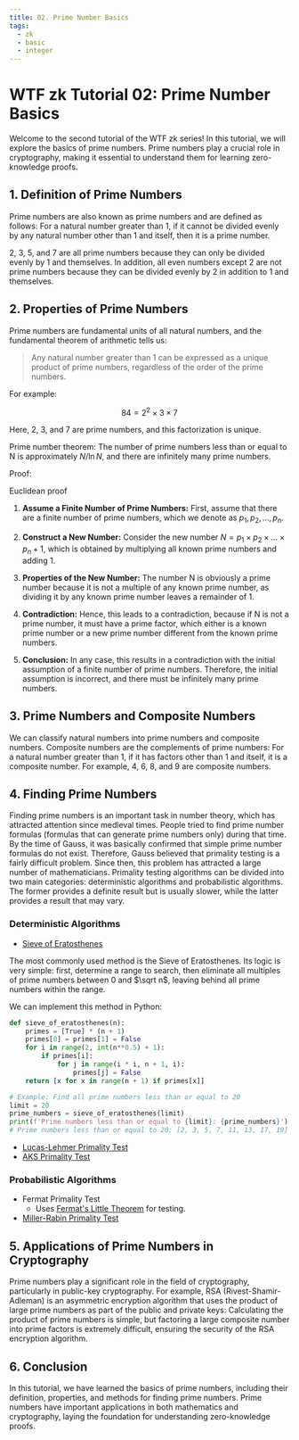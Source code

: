 ```yaml
---
title: 02. Prime Number Basics
tags:
  - zk
  - basic
  - integer
---
```


# WTF zk Tutorial 02: Prime Number Basics

Welcome to the second tutorial of the WTF zk series! In this tutorial, we will explore the basics of prime numbers. Prime numbers play a crucial role in cryptography, making it essential to understand them for learning zero-knowledge proofs.

## 1. Definition of Prime Numbers

Prime numbers are also known as prime numbers and are defined as follows: For a natural number greater than 1, if it cannot be divided evenly by any natural number other than 1 and itself, then it is a prime number.

2, 3, 5, and 7 are all prime numbers because they can only be divided evenly by 1 and themselves. In addition, all even numbers except 2 are not prime numbers because they can be divided evenly by 2 in addition to 1 and themselves.

## 2. Properties of Prime Numbers

Prime numbers are fundamental units of all natural numbers, and the fundamental theorem of arithmetic tells us:

> Any natural number greater than 1 can be expressed as a unique product of prime numbers, regardless of the order of the prime numbers.

For example:

$$
84 = 2^2 \times 3 \times 7 
$$

Here, 2, 3, and 7 are prime numbers, and this factorization is unique.

Prime number theorem: The number of prime numbers less than or equal to N is approximately $N/\ln{N}$, and there are infinitely many prime numbers.

Proof:

Euclidean proof

1. **Assume a Finite Number of Prime Numbers:** First, assume that there are a finite number of prime numbers, which we denote as $p_1, p_2, \ldots, p_n$.

2. **Construct a New Number:** Consider the new number $N = p_1 \times p_2 \times \ldots \times p_n + 1$, which is obtained by multiplying all known prime numbers and adding 1.

3. **Properties of the New Number:** The number N is obviously a prime number because it is not a multiple of any known prime number, as dividing it by any known prime number leaves a remainder of 1.

4. **Contradiction:** Hence, this leads to a contradiction, because if N is not a prime number, it must have a prime factor, which either is a known prime number or a new prime number different from the known prime numbers.

5. **Conclusion:** In any case, this results in a contradiction with the initial assumption of a finite number of prime numbers. Therefore, the initial assumption is incorrect, and there must be infinitely many prime numbers.

## 3. Prime Numbers and Composite Numbers

We can classify natural numbers into prime numbers and composite numbers. Composite numbers are the complements of prime numbers: For a natural number greater than 1, if it has factors other than 1 and itself, it is a composite number. For example, 4, 6, 8, and 9 are composite numbers.

## 4. Finding Prime Numbers

Finding prime numbers is an important task in number theory, which has attracted attention since medieval times. People tried to find prime number formulas (formulas that can generate prime numbers only) during that time. By the time of Gauss, it was basically confirmed that simple prime number formulas do not exist. Therefore, Gauss believed that primality testing is a fairly difficult problem. Since then, this problem has attracted a large number of mathematicians. Primality testing algorithms can be divided into two main categories: deterministic algorithms and probabilistic algorithms. The former provides a definite result but is usually slower, while the latter provides a result that may vary.

### Deterministic Algorithms

- [Sieve of Eratosthenes](https://en.wikipedia.org/wiki/Sieve_of_Eratosthenes)

The most commonly used method is the Sieve of Eratosthenes. Its logic is very simple: first, determine a range to search, then eliminate all multiples of prime numbers between 0 and $\sqrt n$, leaving behind all prime numbers within the range.

We can implement this method in Python:

```python
def sieve_of_eratosthenes(n):
    primes = [True] * (n + 1)
    primes[0] = primes[1] = False
    for i in range(2, int(n**0.5) + 1):
        if primes[i]:
            for j in range(i * i, n + 1, i):
                primes[j] = False
    return [x for x in range(n + 1) if primes[x]]

# Example: Find all prime numbers less than or equal to 20
limit = 20
prime_numbers = sieve_of_eratosthenes(limit)
print(f'Prime numbers less than or equal to {limit}: {prime_numbers}')
# Prime numbers less than or equal to 20: [2, 3, 5, 7, 11, 13, 17, 19]
```

- [Lucas-Lehmer Primality Test](https://en.wikipedia.org/wiki/Lucas-Lehmer_test)
- [AKS Primality Test](https://en.wikipedia.org/wiki/AKS_primality_test)

### Probabilistic Algorithms

- Fermat Primality Test
  - Uses [Fermat's Little Theorem](../07_Exp/readme.md) for testing.
- [Miller-Rabin Primality Test](https://en.wikipedia.org/wiki/Miller%E2%80%93Rabin_primality_test)

## 5. Applications of Prime Numbers in Cryptography

Prime numbers play a significant role in the field of cryptography, particularly in public-key cryptography. For example, RSA (Rivest-Shamir-Adleman) is an asymmetric encryption algorithm that uses the product of large prime numbers as part of the public and private keys: Calculating the product of prime numbers is simple, but factoring a large composite number into prime factors is extremely difficult, ensuring the security of the RSA encryption algorithm.

## 6. Conclusion

In this tutorial, we have learned the basics of prime numbers, including their definition, properties, and methods for finding prime numbers. Prime numbers have important applications in both mathematics and cryptography, laying the foundation for understanding zero-knowledge proofs.